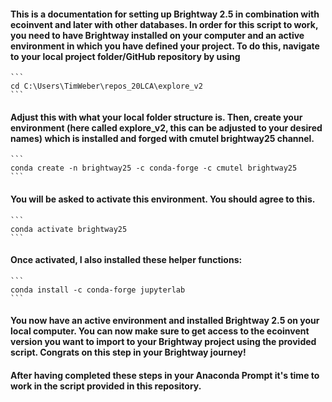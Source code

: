 #### This is a documentation for setting up Brightway 2.5 in combination with ecoinvent and later with other databases. In order for this script to work, you need to have Brightway installed on your computer and an active environment in which you have defined your project. To do this, navigate to your local project folder/GitHub repository by using

    ```
    cd C:\Users\TimWeber\repos_20LCA\explore_v2
    ```

#### Adjust this with what your local folder structure is. Then, create your environment (here called explore_v2, this can be adjusted to your desired names) which is installed and forged with cmutel brightway25 channel.

    ```
    conda create -n brightway25 -c conda-forge -c cmutel brightway25
    ```

#### You will be asked to activate this environment. You should agree to this.

    ```
    conda activate brightway25
    ```

#### Once activated, I also installed these helper functions:

    ```
    conda install -c conda-forge jupyterlab
    ```

#### You now have an active environment and installed Brightway 2.5 on your local computer. You can now make sure to get access to the ecoinvent version you want to import to your Brightway project using the provided script. Congrats on this step in your Brightway journey!

#### After having completed these steps in your Anaconda Prompt it's time to work in the script provided in this repository.